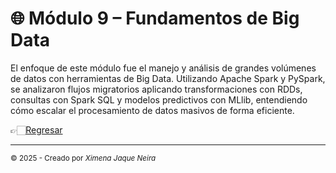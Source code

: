 # 🌐 Módulo 9 – Fundamentos de Big Data

El enfoque de este módulo fue el manejo y análisis de grandes volúmenes de datos con herramientas de Big Data. Utilizando Apache Spark y PySpark, se analizaron flujos migratorios aplicando transformaciones con RDDs, consultas con Spark SQL y modelos predictivos con MLlib, entendiendo cómo escalar el procesamiento de datos masivos de forma eficiente.

👉🏻[Regresar](https://github.com/AncorethaX/Portafolio-Bootcamp-Ciencia-de-Datos/tree/main)

---
<sub>© 2025 - Creado por *Ximena Jaque Neira*</sub>
